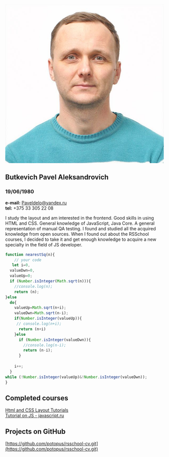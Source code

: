 ![Foto](/img.jpg)


## Butkevich Pavel Aleksandrovich
### 19/06/1980
**e-mail:** Paveldelo@yandex.ru <br/>
**tel:** +375 33 305 22 08

I study the layout and am interested in the frontend. Good skills in using HTML and CSS. General knowledge of JavaScript, Java Core. A general representation of manual QA testing.
I found and studied all the acquired knowledge from open sources.
When I found out about the RSSchool courses, I decided to take it and get enough knowledge to acquire a new specialty in the field of JS developer.


```javascript
function nearestSq(n){
    // your code
   let i=0,
  valueDwn=0,
  valueUp=0;
  if (Number.isInteger(Math.sqrt(n))){
    //console.log(n);
    return (n);
}else 
  do{
    valueUp=Math.sqrt(n+i);
    valueDwn=Math.sqrt(n-i);
    if(Number.isInteger(valueUp)){
     // console.log(n+i);
      return (n+i)
    }else
      if (Number.isInteger(valueDwn)){
        //console.log(n-i);
        return (n-i);
      }
      
    i++;
  }
while (!Number.isInteger(valueUp)&!Number.isInteger(valueDwn));
}
```
## Completed courses
[Html and CSS Layout Tutorials](https://code.mu/ru/)<br/>
[Tutorial on JS - javascript.ru](https://learn.javascript.ru/)

## Projects on GitHub
[https://github.com/potopus/rsschool-cv.git](https://github.com/potopus/rsschool-cv.git)
